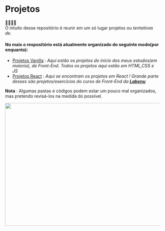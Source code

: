 # Projetos
🚧🚧🚧🚧
<br>
O intuito desse repositório é reunir em um só lugar projetos ou *tentativas de*.

#### No mais o respositório está atualmente organizado do seguinte modo(por enquanto):
- [Projetos Vanilla](https://github.com/Pereira-Araujo/Projetos/tree/main/Projetos_Vanilla) : *Aqui estão os projetos do início dos meus estudos(em maioria), de Front-End. Todos os projetos aqui estão em HTML,CSS e JS*
- [Projetos React](https://github.com/Pereira-Araujo/Projetos/tree/main/Projetos_React) : *Aqui se encontram os projetos em React ! Grande parte desses são projetos/exercícios do curso de Front-End da [**Labenu**](https://www.labenu.com.br/)*

**Nota** : Algumas pastas e códigos podem estar um pouco mal organizados, mas pretendo revisá-los na medida do possível.

<img width=600 height=400 src="https://codinginfinite.com/wp-content/uploads/2019/05/maxresdefault-1.jpg">


